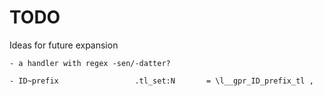 TODO
====

Ideas for future expansion

	- a handler with regex -sen/-datter?

	- ID~prefix					.tl_set:N		= \l__gpr_ID_prefix_tl ,